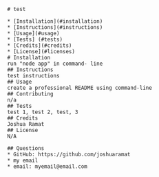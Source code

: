 
        # test

        * [Installation](#installation)
        * [Instructions](#instructions)
        * [Usage](#usage)
        * [Tests] (#tests)
        * [Credits](#credits)
        * [License](#licenses)
        # Installation
        run "node app" in command- line
        ## Instructions
        test instructions
        ## Usage
        create a professional README using command-line
        ## Contributing
        n/a
        ## Tests
        test 1, test 2, test, 3
        ## Credits
        Joshua Ramat
        ## License
        N/A

        ## Questions
        * GitHub: https://github.com/joshuaramat
        * my email
        * email: myemail@email.com
        
